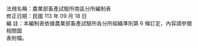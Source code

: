 法規名稱：農業部畜產試驗所南區分所編制表  
修正日期：民國 113 年 09 月 18 日  
編 註：本編制表依據農業部畜產試驗所各分所組織準則第 6 條訂定，內容請參閱相關圖  
表附檔。  


